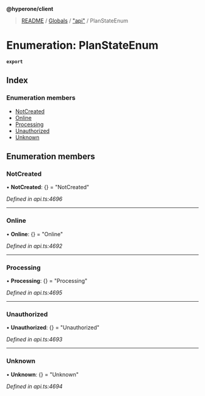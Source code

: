 **@hyperone/client**

> [README](../README.md) / [Globals](../globals.md) / ["api"](../modules/_api_.md) / PlanStateEnum

# Enumeration: PlanStateEnum

**`export`** 

## Index

### Enumeration members

* [NotCreated](_api_.planstateenum.md#notcreated)
* [Online](_api_.planstateenum.md#online)
* [Processing](_api_.planstateenum.md#processing)
* [Unauthorized](_api_.planstateenum.md#unauthorized)
* [Unknown](_api_.planstateenum.md#unknown)

## Enumeration members

### NotCreated

•  **NotCreated**: {} = "NotCreated"

*Defined in api.ts:4696*

___

### Online

•  **Online**: {} = "Online"

*Defined in api.ts:4692*

___

### Processing

•  **Processing**: {} = "Processing"

*Defined in api.ts:4695*

___

### Unauthorized

•  **Unauthorized**: {} = "Unauthorized"

*Defined in api.ts:4693*

___

### Unknown

•  **Unknown**: {} = "Unknown"

*Defined in api.ts:4694*
